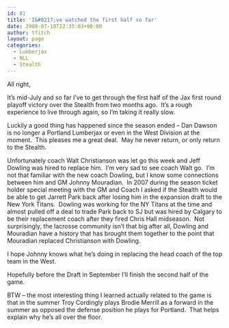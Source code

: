 ```yaml
---
id: 81
title: 'I&#8217;ve watched the first half so far'
date: 2008-07-18T22:35:03+00:00
author: tfitch
layout: page
categories:
  - Lumberjax
  - NLL
  - Stealth
---
```

All right,

It&#8217;s mid-July and so far I&#8217;ve to get through the first half of the Jax first round playoff victory over the Stealth from two months ago.  It&#8217;s a rough experience to live through again, so I&#8217;m taking it really slow.

Luckily a good thing has happened since the season ended &#8211; Dan Dawson is no longer a Portland Lumberjax or even in the West Division at the moment.  This pleases me a great deal.  May he never return, or only return to the Stealth.

Unfortunately coach Walt Christianson was let go this week and Jeff Dowling was hired to replace him.  I&#8217;m very sad to see coach Walt go.  I&#8217;m not that familiar with the new coach Dowling, but I know some connections between him and GM Johnny Mouradian.  In 2007 during the season ticket holder special meeting with the GM and Coach I asked if the Stealth would be able to get Jarrett Park back after losing him in the expansion draft to the New York Titans.  Dowling was working for the NY Titans at the time and almost pulled off a deal to trade Park back to SJ but was hired by Calgary to be their replacement coach after they fired Chris Hall midseason.  Not surprisingly, the lacrosse community isn&#8217;t that big after all, Dowling and Mouradian have a history that has brought them together to the point that Mouradian replaced Christianson with Dowling.

I hope Johnny knows what he&#8217;s doing in replacing the head coach of the top team in the West.

Hopefully before the Draft in September I&#8217;ll finish the second half of the game.

BTW &#8211; the most interesting thing I learned actually related to the game is that in the summer Troy Cordingly plays Brodie Merrill as a forward in the summer as opposed the defense position he plays for Portland.  That helps explain why he&#8217;s all over the floor.
